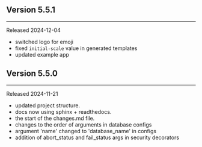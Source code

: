 ## Version 5.5.1

---

Released 2024-12-04

- switched logo for emoji
- fixed `initial-scale` value in generated templates
- updated example app


## Version 5.5.0

---

Released 2024-11-21

- updated project structure.
- docs now using sphinx + readthedocs.
- the start of the changes.md file.
- changes to the order of arguments in database configs
- argument 'name' changed to 'database_name' in configs
- addition of abort_status and fail_status args in security decorators
